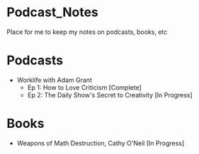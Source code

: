 # Podcast_Notes
Place for me to keep my notes on podcasts, books, etc

# Podcasts

* Worklife with Adam Grant
  - Ep 1: How to Love Criticism [Complete]
  - Ep 2: The Daily Show's Secret to Creativity [In Progress]

# Books

* Weapons of Math Destruction, Cathy O'Neil [In Progress]
